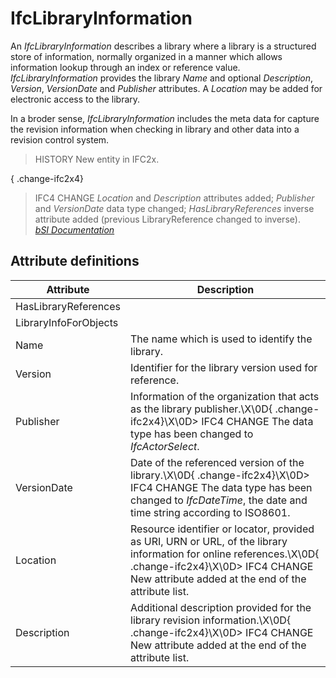 IfcLibraryInformation
=====================
An _IfcLibraryInformation_ describes a library where a library is a structured
store of information, normally organized in a manner which allows information
lookup through an index or reference value. _IfcLibraryInformation_ provides
the library _Name_ and optional _Description_, _Version_, _VersionDate_ and
_Publisher_ attributes. A _Location_ may be added for electronic access to the
library.  
  
In a broder sense, _IfcLibraryInformation_ includes the meta data for capture
the revision information when checking in library and other data into a
revision control system.  
  
> HISTORY  New entity in IFC2x.  
  
{ .change-ifc2x4}  
> IFC4 CHANGE  _Location_ and _Description_ attributes added; _Publisher_ and
> _VersionDate_ data type changed; _HasLibraryReferences_ inverse attribute
> added (previous LibraryReference changed to inverse).  
[ _bSI
Documentation_](https://standards.buildingsmart.org/IFC/DEV/IFC4_2/FINAL/HTML/schema/ifcexternalreferenceresource/lexical/ifclibraryinformation.htm)


Attribute definitions
---------------------
| Attribute             | Description                                                                                                                                                                                                   |
|-----------------------|---------------------------------------------------------------------------------------------------------------------------------------------------------------------------------------------------------------|
| HasLibraryReferences  |                                                                                                                                                                                                               |
| LibraryInfoForObjects |                                                                                                                                                                                                               |
| Name                  | The name which is used to identify the library.                                                                                                                                                               |
| Version               | Identifier for the library version used for reference.                                                                                                                                                        |
| Publisher             | Information of the organization that acts as the library publisher.\X\0D{ .change-ifc2x4}\X\0D> IFC4 CHANGE  The data type has been changed to _IfcActorSelect_.                                              |
| VersionDate           | Date of the referenced version of the library.\X\0D{ .change-ifc2x4}\X\0D> IFC4 CHANGE  The data type has been changed to _IfcDateTime_, the date and time string according to ISO8601.                       |
| Location              | Resource identifier or locator, provided as URI, URN or URL, of the library information for online references.\X\0D{ .change-ifc2x4}\X\0D> IFC4 CHANGE  New attribute added at the end of the attribute list. |
| Description           | Additional description provided for the library revision information.\X\0D{ .change-ifc2x4}\X\0D> IFC4 CHANGE  New attribute added at the end of the attribute list.                                          |

